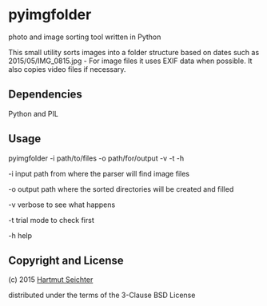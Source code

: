 # pyimgfolder
photo and image sorting tool written in Python

This small utility sorts images into a folder structure based on dates such as 2015/05/IMG_0815.jpg - For image files it uses EXIF data when possible. It also copies video files if necessary.

## Dependencies
Python and PIL

## Usage
pyimgfolder -i path/to/files -o path/for/output -v -t -h

-i input path from where the parser will find image files

-o output path where the sorted directories will be created and filled

-v verbose to see what happens

-t trial mode to check first

-h help

## Copyright and License
(c) 2015 [Hartmut Seichter](http://technotecture.com)

distributed under the terms of the 3-Clause BSD License
